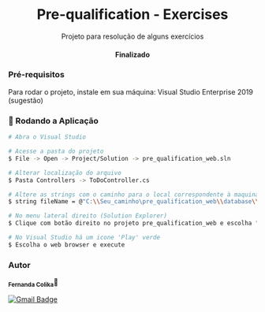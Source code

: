 <h1 align="center">Pre-qualification - Exercises</h1>

<p align="center">Projeto para resolução de alguns exercícios</p>

<h4 align="center"> 
	Finalizado
</h4>

### Pré-requisitos

Para rodar o projeto, instale em sua máquina:
Visual Studio Enterprise 2019 (sugestão)

### 🎲 Rodando a Aplicação

```bash
# Abra o Visual Studio

# Acesse a pasta do projeto
$ File -> Open -> Project/Solution -> pre_qualification_web.sln 

# Alterar localização do arquivo 
$ Pasta Controllers -> ToDoController.cs 

# Altere as strings com o caminho para o local correspondente à maquina em uso
$ string fileName = @"C:\\Seu_caminho\pre_qualification_web\\database\\database.txt";

# No menu lateral direito (Solution Explorer)
$ Clique com botão direito no projeto pre_qualification_web e escolha "Build"

# No Visual Studio há um icone 'Play' verde
$ Escolha o web browser e execute

```

### Autor

 <sub><b>Fernanda Colika</b></sub></a>🚀

[![Gmail Badge](https://img.shields.io/badge/-stcolika@gmail.com-c14438?style=flat-square&logo=Gmail&logoColor=white&link=mailto:stcolika@gmail.com)](mailto:stcolika@gmail.com)
